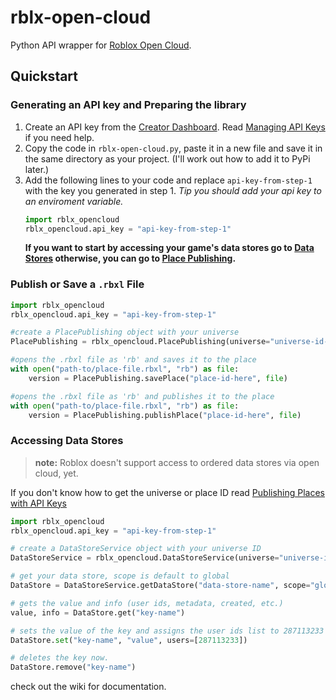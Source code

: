 # rblx-open-cloud
 
Python API wrapper for [Roblox Open Cloud](https://create.roblox.com/docs/open-cloud/index).

## Quickstart

### Generating an API key and Preparing the library

1. Create an API key from the [Creator Dashboard](https://create.roblox.com/credentials). Read [Managing API Keys](https://create.roblox.com/docs/open-cloud/managing-api-keys) if you need help.
2. Copy the code in `rblx-open-cloud.py`, paste it in a new file and save it in the same directory as your project. (I'll work out how to add it to PyPi later.)
3. Add the following lines to your code and replace `api-key-from-step-1` with the key you generated in step 1. *Tip you should add your api key to an enviroment variable.*
    ```py
    import rblx_opencloud
    rblx_opencloud.api_key = "api-key-from-step-1"
    ```
    **If you want to start by accessing your game's data stores go to [Data Stores](#accessing-data-stores) otherwise, you can go to [Place Publishing](#publish-or-save-a-rbxl-file).**

### Publish or Save a `.rbxl` File
```py
import rblx_opencloud
rblx_opencloud.api_key = "api-key-from-step-1"

#create a PlacePublishing object with your universe
PlacePublishing = rblx_opencloud.PlacePublishing(universe="universe-id-here")

#opens the .rbxl file as 'rb' and saves it to the place
with open("path-to/place-file.rbxl", "rb") as file:
    version = PlacePublishing.savePlace("place-id-here", file)

#opens the .rbxl file as 'rb' and publishes it to the place
with open("path-to/place-file.rbxl", "rb") as file:
    version = PlacePublishing.publishPlace("place-id-here", file)
```

### Accessing Data Stores
> **note:** Roblox doesn't support access to ordered data stores via open cloud, yet.

If you don't know how to get the universe or place ID read [Publishing Places with API Keys](https://create.roblox.com/docs/open-cloud/publishing-places-with-api-keys#:~:text=Find%20the%20experience,is%206985028626.)
```py
import rblx_opencloud
rblx_opencloud.api_key = "api-key-from-step-1"

# create a DataStoreService object with your universe ID
DataStoreService = rblx_opencloud.DataStoreService(universe="universe-id-here")

# get your data store, scope is default to global
DataStore = DataStoreService.getDataStore("data-store-name", scope="global")

# gets the value and info (user ids, metadata, created, etc.)
value, info = DataStore.get("key-name")

# sets the value of the key and assigns the user ids list to 287113233
DataStore.set("key-name", "value", users=[287113233])

# deletes the key now.
DataStore.remove("key-name")
```
check out the wiki for documentation.
